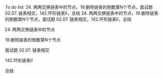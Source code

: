 To do list: 24. 两两交换链表中的节点，19.删除链表的倒数第N个节点，面试题 02.07. 链表相交，142.环形链表II，总结
24. 两两交换链表中的节点，19.删除链表的倒数第N个节点，面试题 02.07. 链表相交，142.环形链表II，总结

24. 两两交换链表中的节点

19.删除链表的倒数第N个节点

面试题 02.07. 链表相交

142.环形链表II

总结
